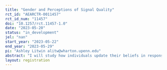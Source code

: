 ```yaml
---
title: "Gender and Perceptions of Signal Quality"
rct_id: "AEARCTR-0011457"
rct_id_num: "11457"
doi: "10.1257/rct.11457-1.0"
date: "2023-05-20"
status: "in_development"
jel: "nan"
start_year: "2023-05-22"
end_year: "2023-05-29"
pi: "Ashley Litwin alitw@wharton.upenn.edu"
abstract: "I will study how individuals update their beliefs in response to information shared by men and women. "
layout: registration
---
```


